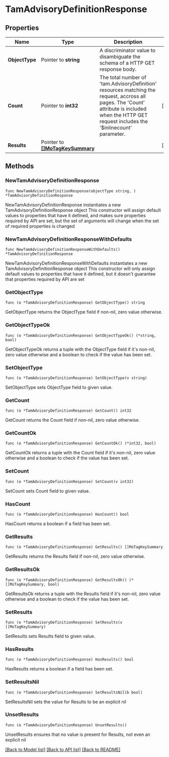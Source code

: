 # TamAdvisoryDefinitionResponse

## Properties

Name | Type | Description | Notes
------------ | ------------- | ------------- | -------------
**ObjectType** | Pointer to **string** | A discriminator value to disambiguate the schema of a HTTP GET response body. | 
**Count** | Pointer to **int32** | The total number of &#39;tam.AdvisoryDefinition&#39; resources matching the request, accross all pages. The &#39;Count&#39; attribute is included when the HTTP GET request includes the &#39;$inlinecount&#39; parameter. | [optional] 
**Results** | Pointer to [**[]MoTagKeySummary**](MoTagKeySummary.md) |  | [optional] 

## Methods

### NewTamAdvisoryDefinitionResponse

`func NewTamAdvisoryDefinitionResponse(objectType string, ) *TamAdvisoryDefinitionResponse`

NewTamAdvisoryDefinitionResponse instantiates a new TamAdvisoryDefinitionResponse object
This constructor will assign default values to properties that have it defined,
and makes sure properties required by API are set, but the set of arguments
will change when the set of required properties is changed

### NewTamAdvisoryDefinitionResponseWithDefaults

`func NewTamAdvisoryDefinitionResponseWithDefaults() *TamAdvisoryDefinitionResponse`

NewTamAdvisoryDefinitionResponseWithDefaults instantiates a new TamAdvisoryDefinitionResponse object
This constructor will only assign default values to properties that have it defined,
but it doesn't guarantee that properties required by API are set

### GetObjectType

`func (o *TamAdvisoryDefinitionResponse) GetObjectType() string`

GetObjectType returns the ObjectType field if non-nil, zero value otherwise.

### GetObjectTypeOk

`func (o *TamAdvisoryDefinitionResponse) GetObjectTypeOk() (*string, bool)`

GetObjectTypeOk returns a tuple with the ObjectType field if it's non-nil, zero value otherwise
and a boolean to check if the value has been set.

### SetObjectType

`func (o *TamAdvisoryDefinitionResponse) SetObjectType(v string)`

SetObjectType sets ObjectType field to given value.


### GetCount

`func (o *TamAdvisoryDefinitionResponse) GetCount() int32`

GetCount returns the Count field if non-nil, zero value otherwise.

### GetCountOk

`func (o *TamAdvisoryDefinitionResponse) GetCountOk() (*int32, bool)`

GetCountOk returns a tuple with the Count field if it's non-nil, zero value otherwise
and a boolean to check if the value has been set.

### SetCount

`func (o *TamAdvisoryDefinitionResponse) SetCount(v int32)`

SetCount sets Count field to given value.

### HasCount

`func (o *TamAdvisoryDefinitionResponse) HasCount() bool`

HasCount returns a boolean if a field has been set.

### GetResults

`func (o *TamAdvisoryDefinitionResponse) GetResults() []MoTagKeySummary`

GetResults returns the Results field if non-nil, zero value otherwise.

### GetResultsOk

`func (o *TamAdvisoryDefinitionResponse) GetResultsOk() (*[]MoTagKeySummary, bool)`

GetResultsOk returns a tuple with the Results field if it's non-nil, zero value otherwise
and a boolean to check if the value has been set.

### SetResults

`func (o *TamAdvisoryDefinitionResponse) SetResults(v []MoTagKeySummary)`

SetResults sets Results field to given value.

### HasResults

`func (o *TamAdvisoryDefinitionResponse) HasResults() bool`

HasResults returns a boolean if a field has been set.

### SetResultsNil

`func (o *TamAdvisoryDefinitionResponse) SetResultsNil(b bool)`

 SetResultsNil sets the value for Results to be an explicit nil

### UnsetResults
`func (o *TamAdvisoryDefinitionResponse) UnsetResults()`

UnsetResults ensures that no value is present for Results, not even an explicit nil

[[Back to Model list]](../README.md#documentation-for-models) [[Back to API list]](../README.md#documentation-for-api-endpoints) [[Back to README]](../README.md)



